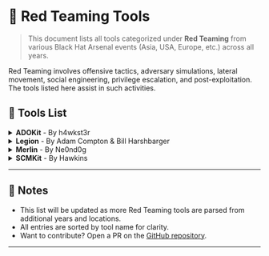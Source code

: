 # 🔴 Red Teaming Tools

> This document lists all tools categorized under **Red Teaming** from various Black Hat Arsenal events (Asia, USA, Europe, etc.) across all years.

Red Teaming involves offensive tactics, adversary simulations, lateral movement, social engineering, privilege escalation, and post-exploitation. The tools listed here assist in such activities.



## 🔧 Tools List

<details><summary><strong>ADOKit</strong> - By h4wkst3r</summary>

📅 **Presented:** [![Tools](https://img.shields.io/badge/Black_Hat_Tools-USA_2024-blue)](https://www.blackhat.com/us-24/arsenal/schedule/index.html#adokit-azure-devops-services-attack-toolkit-38148)  
🔗 [GitHub](https://github.com/xforcered/ADOKit)  
📝 **Description:** Azure DevOps Services Attack Toolkit - ADOKit is a toolkit that can be used to attack Azure DevOps Services by taking advantage of the available REST API. The tool allows the user to specify an attack module, along with specifying valid credentials (API key or stolen authentication cookie) for the respective Azure DevOps Services instance. The attack modules supported include reconnaissance, privilege escalation and persistence. ADOKit was built in a modular approach, so that new modules can be added in the future by the information security community.

</details>

<details><summary><strong>Legion</strong> - By Adam Compton & Bill Harshbarger </summary>

📅 **Presented:** [![Tools](https://img.shields.io/badge/Black_Hat_Tools-USA_2017-blue)](http://www.toolswatch.org/2017/06/the-black-hat-arsenal-usa-2017-phenomenal-line-up-announced/)  
🔗 [GitHub](https://github.com/MooseDojo/Legion)  
📝 **Description:** At its core, Legion is a distributed computing application. It is written in python and designed from the ground up to fulfill various IT related needs. Whether you need a way to logically distribute large or complex commands across multiple systems, or if you need a way to remotely administer 1 or more other systems, Legion can help. Legion goes beyond a typical Master/Manager/Slave architecture and makes use of a MeshNetworking approach to help to dynamically route around failed nodes and networking issues. Additionally, it has the ability to allow remote shell access to any node as well as send individual commands to 1 or all of the nodes within the mesh. And of course all the communications are encrypted between the nodes.

</details>

<details><summary><strong>Merlin</strong> - By Ne0nd0g </summary>

📅 **Presented:** [![Tools](https://img.shields.io/badge/Black_Hat_Tools-USA_2018-blue)](https://www.toolswatch.org/2018/05/black-hat-arsenal-usa-2018-the-w0w-lineup)  
🔗 [GitHub](https://github.com/Ne0nd0g/merlin)  
📝 **Description:** Merlin is a cross-platform post-exploitation HTTP/2 Command & Control server and agent written in golang.
An introductory blog post can be found [here](https://medium.com/@Ne0nd0g/introducing-merlin-645da3c635a)

</details>

<details><summary><strong>SCMKit</strong> - By Hawkins </summary>

📅 **Presented:** [![Tools](https://img.shields.io/badge/Black_Hat_Tools-USA_2022-blue)](https://www.blackhat.com/us-22/arsenal/schedule/index.html#scmkit-source-code-management-attack-toolkit-26592)  
🔗 [GitHub](https://github.com/xforcered/SCMKit)  
📝 **Description:** Source Code Management Attack Toolkit - SCMKit is a toolkit that can be used to attack SCM systems. SCMKit allows the user to specify the SCM system and attack module to use, along with specifying valid credentials (username/password or API key) to the respective SCM system. Currently, the SCM systems that SCMKit supports are GitHub Enterprise, GitLab Enterprise and Bitbucket Server. The attack modules supported include reconnaissance, privilege escalation and persistence. SCMKit was built in a modular approach, so that new modules and SCM systems can be added in the future by the information security community.

</details>


---

## 📌 Notes

- This list will be updated as more Red Teaming tools are parsed from additional years and locations.
- All entries are sorted by tool name for clarity.
- Want to contribute? Open a PR on the [GitHub repository](https://github.com/UCYBERS/setupkali).

---

